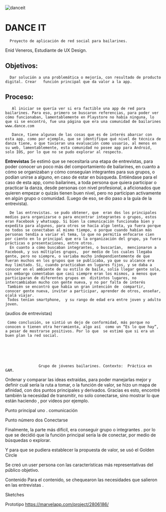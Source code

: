 


![danceit](https://i.imgur.com/fhtvwGy.jpg)


# DANCE IT  
      Proyecto de aplicación de red social para bailarines. 
Enid Veneros, Estudiante de UX Design. 


## Objetivos: 
      Dar solución a una problemática o mejoría, con resultado de producto digital. Crear   función principal que da valor a la app.

## Proceso:
       Al iniciar se quería ver si era factible una app de red para bailarines. Para eso, primero se buscaron referencias, para poder ver cómo funcionaban, lamentablemente en Playstore no había ninguna, lo que si se encontró, fue una página que era una comunidad de bailarines www.dance.com
                                                        
       Dance, tiene algunas de las cosas que es de interés abarcar con esta app, como por ejemplo, que se identifique qué nivel de técnica de danza tiene, o que tuvieran una evaluación como usuario, al menos en su web, lamentablemente, esta comunidad no posee app para Android, solo IOS, por lo que no se pudo explorar al respecto.

**Entrevistas**
      Se estimó que se necesitaría una etapa de entrevistas, para poder conocer un poco más del comportamiento de bailarines, en cuanto a cómo se organizaban y cómo  conseguían integrantes para sus grupos, o podían unirse a alguno, en caso de estar en búsqueda. Entiéndase para el caso de esta app, como bailarines, a toda persona que quiera participar o practicar la danza, desde personas con nivel profesional, a aficionados que quieren empezar o quizás tienen buen nivel, pero no  participan activamente en algún grupo o comunidad.  (Luego de eso, se dio paso a la guía de la entrevista).
    
      De las entrevistas. se pudo obtener, que  eran dos los principales medios para organizarse o para encontrar integrantes o grupos, estos eran Facebook y whatsapp. Si bien la comunicación funcionaba bien y expedita para algunos, para otros se hacía algo lenta, ya fuera porque no todos se conectaban al mismo tiempo, o porque cuando habían más personas tendía a variar el tema, lo que no permitía enfocarse cien por ciento en lo principal que era la organización del grupo, ya fuera prácticas o presentaciones, entre otros.
      En cuanto a cómo buscaban integrantes, o buscarían,  mencionaron a Facebook, y sus múltiples grupos,  por medio de los cuales llegaba gente, pero no siempre, o variaba mucho independientemente de que fueran muchos en los grupos que se publicaba, ya que su alcance era muy limitado. Si, cuando practicaban en lugares fijos, y se daba a conocer en el ambiente de su estilo de baile, solía llegar gente sola, sin embargo comentaban que casi siempre eran los mismos, a menos que participaran de diferentes grupos en  distintos lugares, no intercambiaban mucho con gente nueva, y no por falta de interés  
     También se encontró que había un gran intención de  compartir, conocer gente nueva, invitar a participar, aprender de otros, enseñar, ojalá viajar.
     Todos tenían smartphone,  y su rango de edad era entre joven y adulto joven.
(audios de entrevistas)

     Como conclusión, se sintió un dejo de conformidad, más porque no conocen o tienen otra herramienta, algo así  como un “Es lo que hay”, a pesar de mostrarse positivos. Por lo que  se estimó que si era un buen plan la red social.   




     
       
                   Grupo de jóvenes bailarines. Contexto:  Práctica en GAM. 
Ordenar y comparar las ideas extraídas, para poder manejarlas mejor y definir cuál sería la ruta a tomar, o la función de valor, se hizo un mapa de afinidad,  con dos puntos principales y derivados. Gracias es esto,  encontré también la necesidad de transmitir, no solo conectarse, sino mostrar lo que están haciendo , por videos por ejemplo.


Punto principal uno . comunicación



Punto número dos Conectarse

Finalmente, la parte más difícil, era conseguir  grupo o integrantes .  por lo que se decidió que la función principal sería la de conectar, por medio de búsquedas o  explorar.













Y para que se pudiera establecer la propuesta de valor, se usó  el Golden Circle







Se creó un user persona con las características más representativas del público objetivo.

Contenido
Para el contenido, se chequearon las necesidades que salieron en las entrevistas . 

Sketches








Prototipo https://marvelapp.com/project/2806186/

